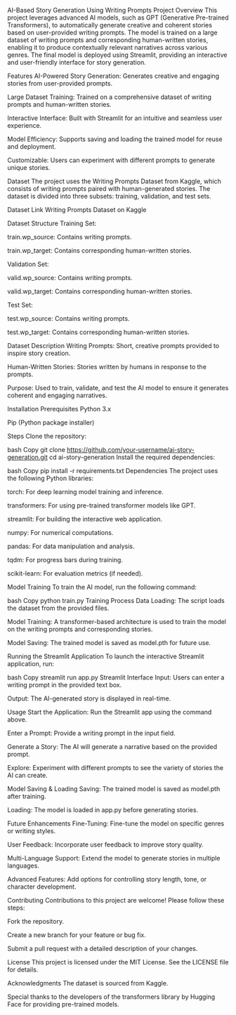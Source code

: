AI-Based Story Generation Using Writing Prompts
Project Overview
This project leverages advanced AI models, such as GPT (Generative Pre-trained Transformers), to automatically generate creative and coherent stories based on user-provided writing prompts. The model is trained on a large dataset of writing prompts and corresponding human-written stories, enabling it to produce contextually relevant narratives across various genres. The final model is deployed using Streamlit, providing an interactive and user-friendly interface for story generation.

Features
AI-Powered Story Generation: Generates creative and engaging stories from user-provided prompts.

Large Dataset Training: Trained on a comprehensive dataset of writing prompts and human-written stories.

Interactive Interface: Built with Streamlit for an intuitive and seamless user experience.

Model Efficiency: Supports saving and loading the trained model for reuse and deployment.

Customizable: Users can experiment with different prompts to generate unique stories.

Dataset
The project uses the Writing Prompts Dataset from Kaggle, which consists of writing prompts paired with human-generated stories. The dataset is divided into three subsets: training, validation, and test sets.

Dataset Link
Writing Prompts Dataset on Kaggle

Dataset Structure
Training Set:

train.wp_source: Contains writing prompts.

train.wp_target: Contains corresponding human-written stories.

Validation Set:

valid.wp_source: Contains writing prompts.

valid.wp_target: Contains corresponding human-written stories.

Test Set:

test.wp_source: Contains writing prompts.

test.wp_target: Contains corresponding human-written stories.

Dataset Description
Writing Prompts: Short, creative prompts provided to inspire story creation.

Human-Written Stories: Stories written by humans in response to the prompts.

Purpose: Used to train, validate, and test the AI model to ensure it generates coherent and engaging narratives.

Installation
Prerequisites
Python 3.x

Pip (Python package installer)

Steps
Clone the repository:

bash
Copy
git clone https://github.com/your-username/ai-story-generation.git
cd ai-story-generation
Install the required dependencies:

bash
Copy
pip install -r requirements.txt
Dependencies
The project uses the following Python libraries:

torch: For deep learning model training and inference.

transformers: For using pre-trained transformer models like GPT.

streamlit: For building the interactive web application.

numpy: For numerical computations.

pandas: For data manipulation and analysis.

tqdm: For progress bars during training.

scikit-learn: For evaluation metrics (if needed).

Model Training
To train the AI model, run the following command:

bash
Copy
python train.py
Training Process
Data Loading: The script loads the dataset from the provided files.

Model Training: A transformer-based architecture is used to train the model on the writing prompts and corresponding stories.

Model Saving: The trained model is saved as model.pth for future use.

Running the Streamlit Application
To launch the interactive Streamlit application, run:

bash
Copy
streamlit run app.py
Streamlit Interface
Input: Users can enter a writing prompt in the provided text box.

Output: The AI-generated story is displayed in real-time.

Usage
Start the Application: Run the Streamlit app using the command above.

Enter a Prompt: Provide a writing prompt in the input field.

Generate a Story: The AI will generate a narrative based on the provided prompt.

Explore: Experiment with different prompts to see the variety of stories the AI can create.

Model Saving & Loading
Saving: The trained model is saved as model.pth after training.

Loading: The model is loaded in app.py before generating stories.

Future Enhancements
Fine-Tuning: Fine-tune the model on specific genres or writing styles.

User Feedback: Incorporate user feedback to improve story quality.

Multi-Language Support: Extend the model to generate stories in multiple languages.

Advanced Features: Add options for controlling story length, tone, or character development.

Contributing
Contributions to this project are welcome! Please follow these steps:

Fork the repository.

Create a new branch for your feature or bug fix.

Submit a pull request with a detailed description of your changes.

License
This project is licensed under the MIT License. See the LICENSE file for details.

Acknowledgments
The dataset is sourced from Kaggle.

Special thanks to the developers of the transformers library by Hugging Face for providing pre-trained models.
